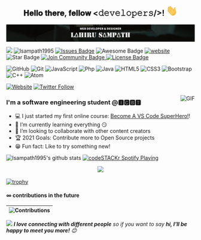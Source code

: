 <div align="center">
<h2> 𝐇𝐞𝐥𝐥𝐨 𝐭𝐡𝐞𝐫𝐞, 𝐟𝐞𝐥𝐥𝐨𝐰 <𝚍𝚎𝚟𝚎𝚕𝚘𝚙𝚎𝚛𝚜/>! <img src="https://github.com/ABSphreak/ABSphreak/blob/master/gifs/Hi.gif" width="30px"></h2>
</div>

<img align="center" src="https://github.com/lsampath1995/lsampath1995/blob/main/banner2.jpg">

![](https://visitor-badge.glitch.me/badge?page_id=lsampath1995.lsampath1995) <img src="https://komarev.com/ghpvc/?username=lsampath1995" alt="lsampath1995" />  <a href="https://github.com/lsampath1995/awesome-github-profile-readme/issues"><img src="https://img.shields.io/github/issues/lsampath1995/awesome-github-profile-readme" alt="Issues Badge"/></a>  <img src="https://cdn.rawgit.com/sindresorhus/awesome/d7305f38d29fed78fa85652e3a63e154dd8e8829/media/badge.svg" alt="Awesome Badge"/> <a href="https://zzetao.github.io/awesome-github-profile/"> <img src="https://img.shields.io/static/v1?label=&labelColor=505050&message=website&color=%230076D6&style=flat&logo=google-chrome&logoColor=%230076D6" alt="website"/></a>  <img src="https://img.shields.io/static/v1?label=%F0%9F%8C%9F&message=If%20Useful&style=style=flat&color=BC4E99" alt="Star Badge"/>  <a href="https://discord.gg/XTW52Kt"><img src="https://img.shields.io/discord/733027681184251937.svg?style=flat&label=Join%20Community&color=7289DA" alt="Join Community Badge"/>  <a href="https://github.com/lsampath1995/awesome-github-profile-readme/blob/master/LICENSE"><img src="https://img.shields.io/github/license/lsampath1995/awesome-github-profile-readme?color=2b9348" alt="License Badge"/></a> </p>

 ![GitHub](https://img.shields.io/badge/-GitHub-181717?style=plastic&logo=github)
 ![Git](https://img.shields.io/badge/-Git-black?style=plastic&logo=git)
 ![JavaScript](https://img.shields.io/badge/-JavaScript-black?style=plastic&logo=javascript)
 ![Php](https://img.shields.io/badge/-php-394989?style=plastic&logo=php)
 ![Java](https://img.shields.io/badge/-java-3f4441?style=plastic&logo=java)
 ![HTML5](https://img.shields.io/badge/-HTML5-E34F26?style=plastic&logo=html5&logoColor=white)
 ![CSS3](https://img.shields.io/badge/-CSS3-1572B6?style=plastic&logo=css3)
 ![Bootstrap](https://img.shields.io/badge/-Bootstrap-563D7C?style=plastic&logo=bootstrap)
 ![C++](https://img.shields.io/badge/-C++-00599C?style=plastic&logo=c)
 ![Atom](https://img.shields.io/badge/-Atom-0B610B?style=plastic&logo=Atom)

[![Website](https://img.shields.io/website?label=CODING-WAR&style=for-the-badge&url=https%3A%2F%2FCODING-WAR)](https://github.com/CODING-WAR)
[![Twitter Follow](https://img.shields.io/twitter/follow/lsampath1_?color=1DA1F2&logo=twitter&style=for-the-badge)](https://twitter.com/intent/follow?original_referer=https%3A%2F%2Fgithub.com%2FcodeSTACKr&screen_name=lsampath1_)


<img align="right" alt="GIF" src="https://media.giphy.com/media/XZNptsVkO9f8B1ySYJ/giphy.gif" />

### I'm a software engineering student @🅸🅲🅱🆃

- 💻 I just started my first online course: [Become A VS Code SuperHero!][course]!
- 📝 I’m currently learning everything 😏
- 👤 I’m looking to collaborate with other content creators
- 🏆 2021 Goals: Contribute more to Open Source projects
- 😁 Fun fact: Like to try something new!

![lsampath1995's github stats](https://github-readme-stats.vercel.app/api?username=lsampath1995&show_icons=true&hide_border=true)  [<img src="https://now-playing-codestackr.vercel.app/api/spotify-playing" alt="codeSTACKr Spotify Playing" width="350" />](https://open.spotify.com/user/swyqyimdc12jajde4vpwd2x1b)

[website]: https://github.com/lsampath1995
[course]: http://vsCodeHero.com

<p align="center">
  <img src="https://andyruwruw.vercel.app/api/skills">
</p>

[![trophy](https://github-profile-trophy.vercel.app/?username=lsampath1995&theme=onelight&row=1&column=7)](https://github.com/ryo-ma/github-profile-trophy)
<br>

#### ∞ contributions in the future 

| <img src="https://raw.githubusercontent.com/nilfalse/nilfalse/master/contributions.gif" alt="Contributions" width="722px" height="112px" /> |
| ------------------------------------------------------------------------------------------------------------------------------------------- |

<img src="https://media.giphy.com/media/LnQjpWaON8nhr21vNW/giphy.gif" width="60"> <em><b>I love connecting with different people</b> so if you want to say <b>hi, I'll be happy to meet you more!</b> 😊</em>



